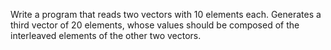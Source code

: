 Write a program that reads two vectors with 10 elements each. Generates a third vector of 20 elements, whose values ​​should be composed of the interleaved elements of the other two vectors.
